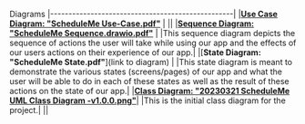 
Diagrams
|--------------------------------------------------|
|[**Use Case Diagram: "ScheduleMe Use-Case.pdf"**](https://github.com/lac-phong/CS151-ScheduleMe/blob/master/Diagrams/Use%20Case.drawio.pdf) | 
||
|[**Sequence Diagram: "ScheduleMe Sequence.drawio.pdf"**](https://github.com/lac-phong/CS151-ScheduleMe/blob/master/Diagrams/schedulemesequence.drawio.pdf) |
|This sequence diagram depicts the sequence of actions the user will take while using our app and the effects of our users actions on their experience of our app.|
|[**State Diagram: "ScheduleMe State.pdf"**](link to diagram)      |
|This state diagram is meant to demonstrate the various states (screens/pages) of our app and what the user will be able to do in each of these states as well as the result of these actions on the state of our app.|
|[**Class Diagram: "20230321 ScheduleMe UML Class Diagram -v1.0.0.png"**](https://github.com/lac-phong/CS151-ScheduleMe/blob/master/Diagrams/20230321%20ScheduleMe%20UML%20Class%20Diagram%20-v1.0.0.png)|
|This is the initial class diagram for the project.|
||

